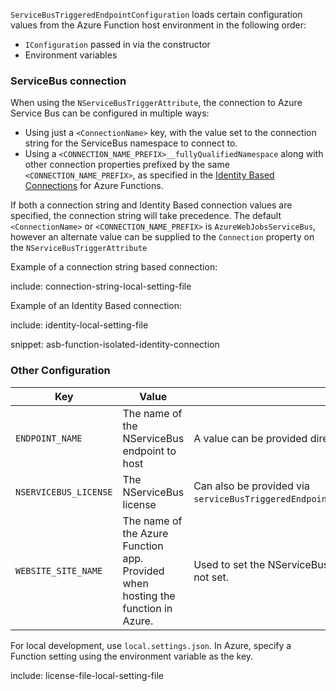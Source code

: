 `ServiceBusTriggeredEndpointConfiguration` loads certain configuration values from the Azure Function host environment in the following order:

- `IConfiguration` passed in via the constructor
- Environment variables

### ServiceBus connection

When using the `NServiceBusTriggerAttribute`, the connection to Azure Service Bus can be configured in multiple ways:

- Using just a `<ConnectionName>` key, with the value set to the connection string for the ServiceBus namespace to connect to.
- Using a `<CONNECTION_NAME_PREFIX>__fullyQualifiedNamespace` along with other connection properties prefixed by the same `<CONNECTION_NAME_PREFIX>`, as specified in the [Identity Based Connections](https://learn.microsoft.com/en-us/azure/azure-functions/functions-reference?tabs=blob&pivots=programming-language-csharp#common-properties-for-identity-based-connections) for Azure Functions.

If both a connection string and Identity Based connection values are specified, the connection string will take precedence. The default `<ConnectionName>` or `<CONNECTION_NAME_PREFIX>` is `AzureWebJobsServiceBus`, however an alternate value can be supplied to the `Connection` property on the `NServiceBusTriggerAttribute`

Example of a connection string based connection:

include: connection-string-local-setting-file

Example of an Identity Based connection:

include: identity-local-setting-file

snippet: asb-function-isolated-identity-connection

### Other Configuration

| Key                      | Value      | Notes     |
|--------------------------|------------|-----------|
| `ENDPOINT_NAME`          | The name of the NServiceBus endpoint to host | A value can be provided directly to the constructor. |
| `NSERVICEBUS_LICENSE`    | The NServiceBus license | Can also be provided via `serviceBusTriggeredEndpointConfig.EndpointConfiguration.License(...)`. |
| `WEBSITE_SITE_NAME`      | The name of the Azure Function app. Provided when hosting the function in Azure. | Used to set the NServiceBus [host identifier](/nservicebus/hosting/override-hostid.md). Local machine name is used if not set. |

For local development, use `local.settings.json`. In Azure, specify a Function setting using the environment variable as the key.

include: license-file-local-setting-file